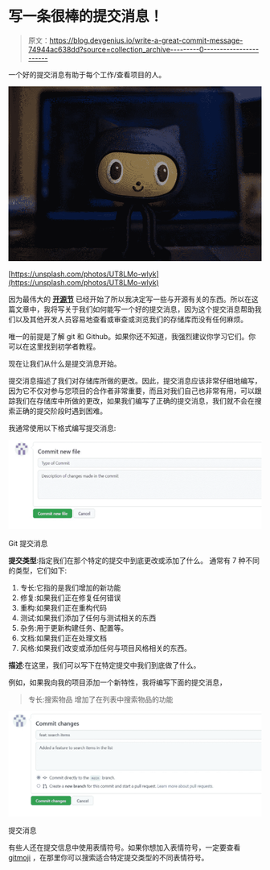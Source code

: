 # 写一条很棒的提交消息！

> 原文：<https://blog.devgenius.io/write-a-great-commit-message-74944ac638dd?source=collection_archive---------0----------------------->

一个好的提交消息有助于每个工作/查看项目的人。

![](img/7dd229a911de5a0c6a858fbb9ce43ad8.png)

[https://unsplash.com/photos/UT8LMo-wlyk](https://unsplash.com/photos/UT8LMo-wlyk)

因为最伟大的 [**开源节**](https://hacktoberfest.digitalocean.com/) 已经开始了所以我决定写一些与开源有关的东西。所以在这篇文章中，我将写关于我们如何能写一个好的提交消息，因为这个提交消息帮助我们以及其他开发人员容易地查看或审查或浏览我们的存储库而没有任何麻烦。

唯一的前提是了解 git 和 Github。如果你还不知道，我强烈建议你学习它们。你可以在这里找到初学者教程。

现在让我们从什么是提交消息开始。

提交消息描述了我们对存储库所做的更改。因此，提交消息应该非常仔细地编写，因为它不仅对参与您项目的合作者非常重要，而且对我们自己也非常有用，可以跟踪我们在存储库中所做的更改，如果我们编写了正确的提交消息，我们就不会在搜索正确的提交阶段时遇到困难。

我通常使用以下格式编写提交消息:

![](img/47f144705b4b229391f2577c69ae4fd5.png)

Git 提交消息

**提交类型**:指定我们在那个特定的提交中到底更改或添加了什么。
通常有 7 种不同的类型，它们如下:

1.  专长:它指的是我们增加的新功能
2.  修复:如果我们正在修复任何错误
3.  重构:如果我们正在重构代码
4.  测试:如果我们添加了任何与测试相关的东西
5.  杂务:用于更新构建任务、配置等。
6.  文档:如果我们正在处理文档
7.  风格:如果我们改变或添加任何与项目风格相关的东西。

**描述**:在这里，我们可以写下在特定提交中我们到底做了什么。

例如，如果我向我的项目添加一个新特性，我将编写下面的提交消息，

> 专长:搜索物品
> 增加了在列表中搜索物品的功能

![](img/e7acebde5d91a2a92d8822a423d6a8e7.png)

提交消息

有些人还在提交信息中使用表情符号。如果你想加入表情符号，一定要查看 [gitmoji](https://gitmoji.dev/) ，在那里你可以搜索适合特定提交类型的不同表情符号。